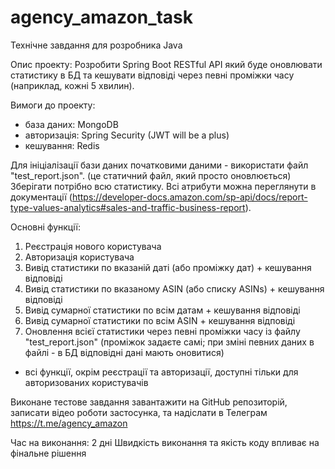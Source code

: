 # agency_amazon_task
Технічне завдання для розробника Java

Опис проекту:
Розробити Spring Boot RESTful API який буде оновлювати статистику в БД та кешувати відповіді через певні проміжки часу (наприклад, кожні 5 хвилин).

Вимоги до проекту:
- база даних: MongoDB
- авторизація: Spring Security (JWT will be a plus)
- кешування: Redis

Для ініціалізації бази даних початковими даними - використати файл "test_report.json". (це статичний файл, який просто оновлюється)
Зберігати потрібно всю статистику.
Всі атрибути можна переглянути в документації (https://developer-docs.amazon.com/sp-api/docs/report-type-values-analytics#sales-and-traffic-business-report).

Основні функції:
1) Реєстрація нового користувача
2) Авторизація користувача
3) Вивід статистики по вказаній даті (або проміжку дат) + кешування відповіді
4) Вивід статистики по вказаному ASIN (або списку ASINs) + кешування відповіді
5) Вивід сумарної статистики по всім датам + кешування відповіді
6) Вивід сумарної статистики по всім ASIN + кешування відповіді
7) Оновлення всієї статистики через певні проміжки часу із файлу "test_report.json" (проміжок задаєте самі; при зміні певних даних в файлі - в БД відповідні дані мають оновитися)

* всі функції, окрім реєстрації та авторизації, доступні тільки для авторизованих користувачів

Виконане тестове завдання завантажити на GitHub репозиторій, записати відео роботи застосунка, та надіслати в Телеграм https://t.me/agency_amazon

Час на виконання: 2 дні
Швидкість виконання та якість коду впливає на фінальне рішення